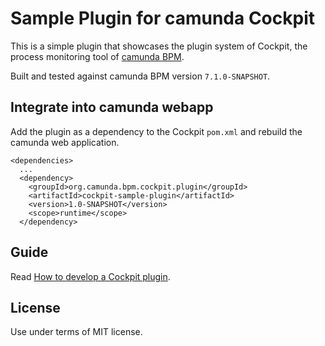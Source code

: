 Sample Plugin for camunda Cockpit
=================================

This is a simple plugin that showcases the plugin system of Cockpit, the process monitoring tool of [camunda BPM](http://docs.camunda.org).

Built and tested against camunda BPM version `7.1.0-SNAPSHOT`.


Integrate into camunda webapp
-----------------------------

Add the plugin as a dependency to the Cockpit `pom.xml` and rebuild the camunda web application.

    <dependencies>
      ...
      <dependency>
        <groupId>org.camunda.bpm.cockpit.plugin</groupId>
        <artifactId>cockpit-sample-plugin</artifactId>
        <version>1.0-SNAPSHOT</version>
        <scope>runtime</scope>
      </dependency>


Guide
-----

Read [How to develop a Cockpit plugin][1].


License
-------

Use under terms of MIT license.

[1]: http://docs.camunda.org/latest/real-life/how-to/#cockpit-how-to-develop-a-cockpit-plugin